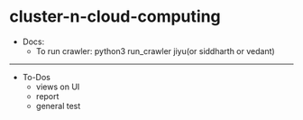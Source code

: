 # cluster-n-cloud-computing
-   Docs:
    -   To run crawler:
        python3 run_crawler jiyu(or siddharth or vedant)

________________________________________________________
-   To-Dos
    -   views on UI
    -   report
    -   general test




